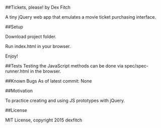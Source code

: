 ##Tickets, please!
by Dex Fitch

A tiny jQuery web app that emulates a movie ticket purchasing interface.

##Setup

Download project folder.

Run index.html in your browser.

Enjoy!

##Tests
Testing the JavaScript methods can be done via spec/spec-runner.html in the browser.

##Known Bugs
As of latest commit: None

##Motivation

To practice creating and using JS prototypes with jQuery.

##License

MIT License, copyright 2015 dexfitch
